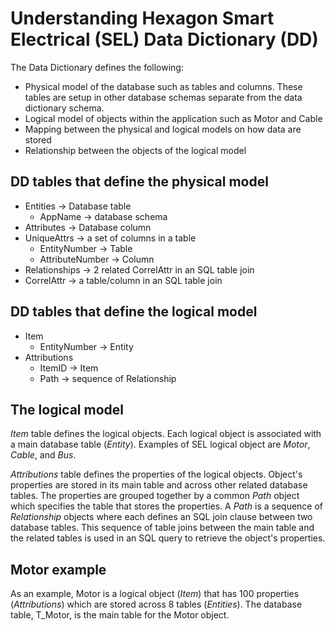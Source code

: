 # Understanding Hexagon Smart Electrical (SEL) Data Dictionary (DD)

The Data Dictionary defines the following:
- Physical model of the database such as tables and columns. These tables are setup in other database schemas separate from the data dictionary schema. 
- Logical model of objects within the application such as Motor and Cable
- Mapping between the physical and logical models on how data are stored
- Relationship between the objects of the logical model

## DD tables that define the physical model

- Entities -> Database table
    - AppName -> database schema
- Attributes -> Database column
- UniqueAttrs -> a set of columns in a table
    - EntityNumber -> Table
    - AttributeNumber -> Column
- Relationships -> 2 related CorrelAttr in an SQL table join
- CorrelAttr -> a table/column in an SQL table join

## DD tables that define the logical model

- Item
    - EntityNumber -> Entity
- Attributions
    - ItemID -> Item
    - Path -> sequence of Relationship

## The logical model

*Item* table defines the logical objects. Each logical object is associated with a main database table (*Entity*). Examples of SEL logical object are *Motor*, *Cable*, and *Bus*.

*Attributions* table defines the properties of the logical objects. Object's properties are stored in its main table and across other related database tables. The properties are grouped together by a common *Path* object which specifies the table that stores the properties. A *Path* is a sequence of *Relationship* objects where each defines an SQL join clause between two database tables. This sequence of table joins between the main table and the related tables is used in an SQL query to retrieve the object's properties.

## Motor example

As an example, Motor is a logical object (*Item*) that has 100 properties (*Attributions*) which are stored across 8 tables (*Entities*). The database table, T_Motor, is the main table for the Motor object.